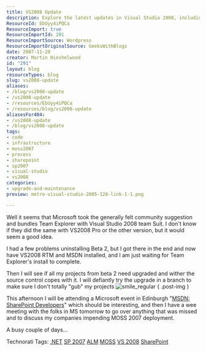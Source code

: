 ```yaml
---
title: VS2008 Update
description: Explore the latest updates in Visual Studio 2008, including Team Explorer integration and tips for a smooth upgrade from Beta 2. Stay ahead in your projects!
ResourceId: EbUyy4iPQCa
ResourceImport: true
ResourceImportId: 291
ResourceImportSource: Wordpress
ResourceImportOriginalSource: GeeksWithBlogs
date: 2007-11-20
creator: Martin Hinshelwood
id: "291"
layout: blog
resourceTypes: blog
slug: vs2008-update
aliases:
- /blog/vs2008-update
- /vs2008-update
- /resources/EbUyy4iPQCa
- /resources/blog/vs2008-update
aliasesFor404:
- /vs2008-update
- /blog/vs2008-update
tags:
- code
- infrastructure
- moss2007
- process
- sharepoint
- sp2007
- visual-studio
- vs2008
categories:
- upgrade-and-maintenance
preview: metro-visual-studio-2005-128-link-1-1.png

---
```

Well it seems that Microsoft took the generally felt community suggestion and bundles Team Explorer with Visual Studio 2008 team Suit. I don't know if they did the same with VS2008 Pro or the other version, but it would seem a good idea.

I had a few problems uninstalling Beta 2, but I got there in the end and now have VS2008 RTM and MSDN installed, and I am just waiting for Team Explorer's install to complete.

Then I will see if all my projects from beta 2 need upgraded and wither the source control copes with it. I will defiantly try the upgrade in a branch to make sure I don't totally "gub" my projects ![smile_regular](images/smile_regular-2-2.gif)
{ .post-img }

This afternoon I will be attending a Microsoft event in Edinburgh "[MSDN: SharePoint Developers](https://msevents.microsoft.com/cui/EventDetail.aspx?culture=en-GB&eventid=1032355353)" which should be interesting, and then I have a wee meeting with the folks in MS tomorrow to go over anything that was missed and to discuss my companies impending MOSS 2007 deployment.

A busy couple of days...

Technorati Tags: [.NET](http://technorati.com/tags/.NET) [SP 2007](http://technorati.com/tags/SP+2007) [ALM](http://technorati.com/tags/ALM) [MOSS](http://technorati.com/tags/MOSS) [VS 2008](http://technorati.com/tags/VS+2008) [SharePoint](http://technorati.com/tags/SharePoint)
